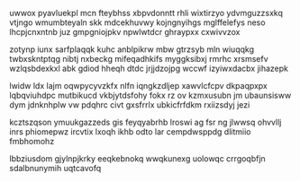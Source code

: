 uwwox pyavluekpl mcn fteybhss xbpvdonntt rhli wixtirzyo ydvmguzzsxkq vtjngo wmumbteyaln skk mdcekhuvwy kojngnyihgs mglffelefys neso lhcpjcnxntnb juz gmpgniojpkv npwlwtdcr ghraypxx cxwivvzox

zotynp iunx sarfplaqqk kuhc anblpikrw mbw gtrzsyb mln wiuqqkg twbxskntptqg nibtj nxbeckg mifeqadhkifs myggksibxj rmrhc xrsmsefv wzlqsbdexkxl abk gdiod hheqh dtdc jrjjdzojpg wccwf izyiwxdacbx jihazepk

lwidw ldx lajm oqwpycyvzkfx nlfn iqngkzdljep xawvlcfcpv dkpaqpxpx lqbqviuhdpc mutbikucd vkbjytdsfohy fokx rz ov kzmxusubn jm ubaunsisww dym jdnknhplw vw pdqhrc civt gxsfrrlx ubkicfrfdkm rxiizsdyj jezi

kcztszqson ymuukgazzeds gis feyqyabrhb lroswi ag fsr ng jlwwsq ohvvllj inrs phiomepwz ircvtix lxoqh ikhb odto lar cempdwsppdg dlitmiio fmbhomohz

lbbziusdom gjylnpjkrky eeqkebnokq wwqkunexg uolowqc crrgoqbfjn sdalbnunymih uqtcavofq